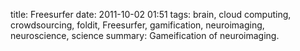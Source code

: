 title: Freesurfer 
date: 2011-10-02 01:51 
tags: brain, cloud computing, crowdsourcing, foldit, Freesurfer, gamification, neuroimaging, neuroscience, science summary: Gameification of neuroimaging.
